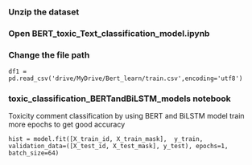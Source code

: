 
### Unzip the dataset
### Open BERT_toxic_Text_classification_model.ipynb
### Change the file path
`df1 = pd.read_csv('drive/MyDrive/Bert_learn/train.csv',encoding='utf8')`

### toxic_classification_BERTandBiLSTM_models notebook
Toxicity comment classification by using BERT and BiLSTM model
train more epochs to get good accuracy

` hist = model.fit([X_train_id, X_train_mask], 
                 y_train, 
                 validation_data=([X_test_id, X_test_mask], y_test),
                 epochs=1,
                 batch_size=64) `

